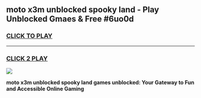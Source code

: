 
## moto x3m unblocked spooky land - Play Unblocked Gmaes & Free #6uo0d
<h3>
<a href="https://news.freeplayer.one?title=moto_x3m_unblocked_spooky_land&ref=24F">CLICK TO PLAY</a></h3>
<hr>

<h3>
<a href="https://news.freeplayer.one?title=moto_x3m_unblocked_spooky_land&ref=24F">CLICK 2 PLAY</a>
  
</h3>

<a href="https://news.freeplayer.one?title=moto_x3m_unblocked_spooky_land&ref=24F/"><img src="https://clearcache.store/games.png"></a>


**moto x3m unblocked spooky land games unblocked: Your Gateway to Fun and Accessible Online Gaming**
